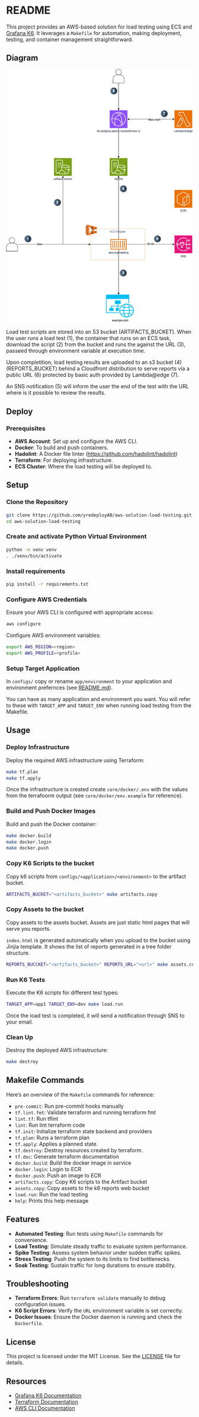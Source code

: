 # README #

This project provides an AWS-based solution for load testing using ECS and [Grafana K6](https://k6.io/docs/). It leverages a `Makefile` for automation, making deployment, testing, and container management straightforward.

## Diagram

![diagram](doc/diagram.png)

Load test scripts are stored into an S3 bucket (ARTIFACTS_BUCKET). When the user runs a load test (1), the container that runs on an ECS task, download the script (2) from the bucket and runs the against the URL (3), passeed through environment variable at execution time.

Upon completition, load testing results are uploaded to an s3 bucket (4) (REPORTS_BUCKET) behind a Cloudfront distribution to serve reports via a public URL (6) protected by basic auth provided by Lambda@edge (7).

An SNS notification (5) will inform the user the end of the test with the URL where is it possible to review the results.

## Deploy

### Prerequisites

- **AWS Account**: Set up and configure the AWS CLI.
- **Docker**: To build and push containers.
- **Hadolint**: A Docker file linter (https://github.com/hadolint/hadolint)
- **Terraform**: For deploying infrastructure.
- **ECS Cluster**: Where the load testing will be deployed to.

## Setup

### Clone the Repository
```bash
git clone https://github.com/yredeployAB/aws-solution-load-testing.git
cd aws-solution-load-testing
```

### Create and activate Python Virtual Environment
```bash
python -m venv venv
. ./venv/bin/activate
```

### Install requirements
```bash
pip install -r requirements.txt
```

### Configure AWS Credentials
Ensure your AWS CLI is configured with appropriate access:

```bash
aws configure
```

Configure AWS environment variables:
```bash
export AWS_REGION=<region>
export AWS_PROFILE=<profile>
```

### Setup Target Application
In `configs/` copy or rename `app/environment` to your application and environment prefernces (see [README.md](configs/README.md)).

You can have as many application and environment you want. You will refer to these with `TARGET_APP` and `TARGET_ENV` when running load testing from the Makefile.

## Usage

### Deploy Infrastructure
Deploy the required AWS infrastructure using Terraform:

```bash
make tf.plan
make tf.apply
```

Once the infrastructure is created create `core/docker/.env` with the values from the terrafoorm output (see `core/docker/env.example` for reference).

### Build and Push Docker Images
Build and push the Docker container:

```bash
make docker.build
make docker.login
make docker.push
```

### Copy K6 Scripts to the bucket
Copy k6 scripts from `configs/<application>/<environment>` to the artifact bucket.

```bash
ARTIFACTS_BUCKET="<artifacts_bucket>" make artifacts.copy
```

### Copy Assets to the bucket
Copy assets to the assets bucket.
Assets are just static html pages that will serve you reports.

`index.html` is generated automatically when you upload to the bucket using Jinjia template.
It shows the list of reports generated in a tree folder structure.

```bash
REPORTS_BUCCKET="<artifacts_bucket>" REPORTS_URL="<url>" make assets.copy
```

### Run K6 Tests
Execute the K6 scripts for different test types:

```bash
TARGET_APP=app1 TARGET_ENV=dev make load.run
```
Once the load test is completed, it will send a notification through SNS to your email.

### Clean Up
Destroy the deployed AWS infrastructure:

```bash
make destroy
```

## Makefile Commands
Here’s an overview of the `Makefile` commands for reference:
- `pre-commit`: Run pre-commit hooks manually
- `tf.lint.fmt`: Validate terraform and running terraform fmt
- `lint.tf`: Run tflint
- `lint`: Run lint terraform code
- `tf.init`: Initialize terraform state backend and providers
- `tf.plan`: Runs a terraform plan
- `tf.apply`: Applies a planned state.
- `tf.destroy`: Destroy resources created by terraform.
- `tf.doc`: Generate terraform documentation
- `docker.build`: Build the docker image in service
- `docker.login`: Login to ECR
- `docker.push`: Push an image to ECR
- `artifacts.copy`: Copy K6 scripts to the Artifact bucket
- `assets.copy`: Copy assets to the k6 reports web bucket
- `load.run`: Run the load testing
- `help`: Prints this help message

## Features
- **Automated Testing**: Run tests using `Makefile` commands for convenience.
- **Load Testing**: Simulate steady traffic to evaluate system performance.
- **Spike Testing**: Assess system behavior under sudden traffic spikes.
- **Stress Testing**: Push the system to its limits to find bottlenecks.
- **Soak Testing**: Sustain traffic for long durations to ensure stability.

## Troubleshooting
- **Terraform Errors**: Run `terraform validate` manually to debug configuration issues.
- **K6 Script Errors**: Verify the `URL` environment variable is set correctly.
- **Docker Issues**: Ensure the Docker daemon is running and check the `Dockerfile`.

## License
This project is licensed under the MIT License. See the [LICENSE](LICENSE) file for details.

## Resources
- [Grafana K6 Documentation](https://grafana.com/docs/k6/)
- [Terraform Documentation](https://developer.hashicorp.com/terraform/docs)
- [AWS CLI Documentation](https://docs.aws.amazon.com/cli/latest/userguide/cli-chap-welcome.html)
